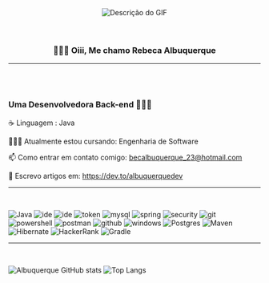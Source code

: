 <div align="center">
  <img src="https://media.giphy.com/media/L1R1tvI9svkIWwpVYr/giphy.gif?cid=790b7611b0ql6y2clwvb4p3yb4hzoxgw36197hfby3q3kie3&ep=v1_gifs_search&rid=giphy.gif&ct=g" alt="Descrição do GIF" />
</div>
<br><br>
<div align="center">

### 🙋🏻‍♀️ Oiii, Me chamo Rebeca Albuquerque   

----------------------------------------------------------------

<br><br>
<div align="left">
                              
### Uma Desenvolvedora Back-end  👩🏻‍💻


 ☕ Linguagem : Java
 
 👩🏻‍💻 Atualmente estou cursando:  Engenharia de Software
 
 📫 Como entrar em contato comigo: becalbuquerque_23@hotmail.com
 
 📝 Escrevo artigos em: https://dev.to/albuquerquedev 



---------------------------------------------------------------------------------------------------------------------------------------------------------------------------

<br>



![Java](https://img.shields.io/badge/Java-000?style=for-the-badge&logo=java) 
![ide](https://img.shields.io/badge/Eclipse-2C2255?style=for-the-badge&logo=eclipse&logoColor=white) 
![ide](https://img.shields.io/badge/Visual_Studio-5C2D91?style=for-the-badge&logo=visual%20studio&logoColor=white)
![token](https://img.shields.io/badge/json%20web%20tokens-323330?style=for-the-badge&logo=json-web-tokens&logoColor=pink) 
![mysql](https://img.shields.io/badge/MySQL-00000F?style=for-the-badge&logo=mysql&logoColor=white) 
![spring](https://img.shields.io/badge/Spring-6DB33F?style=for-the-badge&logo=spring&logoColor=white)
![security](https://img.shields.io/badge/Spring_Security-6DB33F?style=for-the-badge&logo=Spring-Security&logoColor=white)
![git](https://img.shields.io/badge/GIT-E44C30?style=for-the-badge&logo=git&logoColor=white) 
![powershell](https://img.shields.io/badge/powershell-5391FE?style=for-the-badge&logo=powershell&logoColor=white)
![postman](https://img.shields.io/badge/Postman-FF6C37?style=for-the-badge&logo=postman&logoColor=white)
![github](https://img.shields.io/badge/GitHub-100000?style=for-the-badge&logo=github&logoColor=white)
![windows](https://img.shields.io/badge/Windows-0078D6?style=for-the-badge&logo=windows&logoColor=white)
![Postgres](https://img.shields.io/badge/postgres-%23316192.svg?style=for-the-badge&logo=postgresql&logoColor=white)
![Maven](https://img.shields.io/badge/apachemaven-C71A36.svg?style=for-the-badge&logo=apachemaven&logoColor=white)
![Hibernate](https://img.shields.io/badge/Hibernate-59666C?style=for-the-badge&logo=Hibernate&logoColor=white)
![HackerRank](https://img.shields.io/badge/-Hackerrank-2EC866?style=for-the-badge&logo=HackerRank&logoColor=white)
![Gradle](https://img.shields.io/badge/Gradle-02303A.svg?style=for-the-badge&logo=Gradle&logoColor=white)







---------------------------------------------------------------------------------------------------------------------------------

<br>



![Albuquerque GitHub stats](https://github-readme-stats.vercel.app/api?username=AlbuquerqueRebeca&show_icons=true&theme=radical) ![Top Langs](https://github-readme-stats.vercel.app/api/top-langs/?username=AlbuquerqueRebeca&layout=compact&bg_color=000&border_color=30A3DC&title_color=E94D5F&text_color=FFF)
















 

  












  














 







